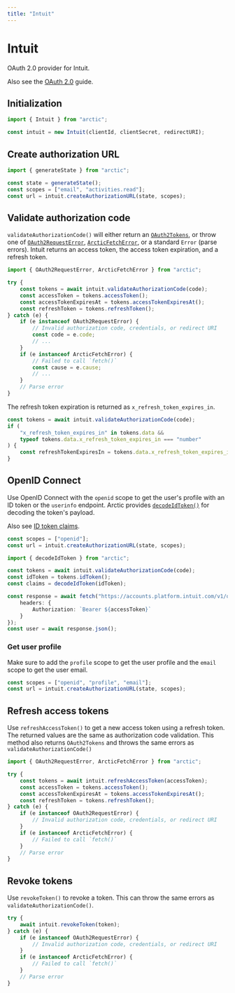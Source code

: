 ```yaml
---
title: "Intuit"
---
```


# Intuit

OAuth 2.0 provider for Intuit.

Also see the [OAuth 2.0](/guides/oauth2) guide.

## Initialization

```ts
import { Intuit } from "arctic";

const intuit = new Intuit(clientId, clientSecret, redirectURI);
```

## Create authorization URL

```ts
import { generateState } from "arctic";

const state = generateState();
const scopes = ["email", "activities.read"];
const url = intuit.createAuthorizationURL(state, scopes);
```

## Validate authorization code

`validateAuthorizationCode()` will either return an [`OAuth2Tokens`](/reference/main/OAuth2Tokens), or throw one of [`OAuth2RequestError`](/reference/main/OAuth2RequestError), [`ArcticFetchError`](/reference/main/ArcticFetchError), or a standard `Error` (parse errors). Intuit returns an access token, the access token expiration, and a refresh token.

```ts
import { OAuth2RequestError, ArcticFetchError } from "arctic";

try {
	const tokens = await intuit.validateAuthorizationCode(code);
	const accessToken = tokens.accessToken();
	const accessTokenExpiresAt = tokens.accessTokenExpiresAt();
	const refreshToken = tokens.refreshToken();
} catch (e) {
	if (e instanceof OAuth2RequestError) {
		// Invalid authorization code, credentials, or redirect URI
		const code = e.code;
		// ...
	}
	if (e instanceof ArcticFetchError) {
		// Failed to call `fetch()`
		const cause = e.cause;
		// ...
	}
	// Parse error
}
```

The refresh token expiration is returned as `x_refresh_token_expires_in`.

```ts
const tokens = await intuit.validateAuthorizationCode(code);
if (
	"x_refresh_token_expires_in" in tokens.data &&
	typeof tokens.data.x_refresh_token_expires_in === "number"
) {
	const refreshTokenExpiresIn = tokens.data.x_refresh_token_expires_in;
}
```

## OpenID Connect

Use OpenID Connect with the `openid` scope to get the user's profile with an ID token or the `userinfo` endpoint. Arctic provides [`decodeIdToken()`](/reference/main/decodeIdToken) for decoding the token's payload.

Also see [ID token claims](https://developer.intuit.com/app/developer/qbo/docs/develop/authentication-and-authorization/openid-connect#obtaining-user-profile-information).

```ts
const scopes = ["openid"];
const url = intuit.createAuthorizationURL(state, scopes);
```

```ts
import { decodeIdToken } from "arctic";

const tokens = await intuit.validateAuthorizationCode(code);
const idToken = tokens.idToken();
const claims = decodeIdToken(idToken);
```

```ts
const response = await fetch("https://accounts.platform.intuit.com/v1/openid_connect/userinfo", {
	headers: {
		Authorization: `Bearer ${accessToken}`
	}
});
const user = await response.json();
```

### Get user profile

Make sure to add the `profile` scope to get the user profile and the `email` scope to get the user email.

```ts
const scopes = ["openid", "profile", "email"];
const url = intuit.createAuthorizationURL(state, scopes);
```

## Refresh access tokens

Use `refreshAccessToken()` to get a new access token using a refresh token. The returned values are the same as authorization code validation. This method also returns `OAuth2Tokens` and throws the same errors as `validateAuthorizationCode()`

```ts
import { OAuth2RequestError, ArcticFetchError } from "arctic";

try {
	const tokens = await intuit.refreshAccessToken(accessToken);
	const accessToken = tokens.accessToken();
	const accessTokenExpiresAt = tokens.accessTokenExpiresAt();
	const refreshToken = tokens.refreshToken();
} catch (e) {
	if (e instanceof OAuth2RequestError) {
		// Invalid authorization code, credentials, or redirect URI
	}
	if (e instanceof ArcticFetchError) {
		// Failed to call `fetch()`
	}
	// Parse error
}
```

## Revoke tokens

Use `revokeToken()` to revoke a token. This can throw the same errors as `validateAuthorizationCode()`.

```ts
try {
	await intuit.revokeToken(token);
} catch (e) {
	if (e instanceof OAuth2RequestError) {
		// Invalid authorization code, credentials, or redirect URI
	}
	if (e instanceof ArcticFetchError) {
		// Failed to call `fetch()`
	}
	// Parse error
}
```
